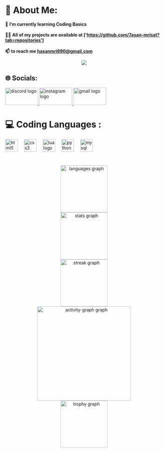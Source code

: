 # 💫 About Me:
🌱 **I’m currently learning Coding Basics**<br><br>👨‍💻 **All of my projects are available at ['https://github.com/7asan-mrisat?tab=repositories']<br><br>📫 to reach me hasanmri890@gmail.com**

<div align="center">
  <img src="https://visitor-badge.laobi.icu/badge?page_id=7asan-mrisat.7asan-mrisat&left_color=dimgrey&right_color=rebeccapurple"  />
</div>

###
## 🌐 Socials:
<div align="left">
  <a href="https://discord.com/users/512950897878237185" target="_blank">
    <img src="https://raw.githubusercontent.com/maurodesouza/profile-readme-generator/master/src/assets/icons/social/discord/default.svg" width="105" height="55" alt="discord logo"  />
  </a>
  <a href="https://www.instagram.com/hasan.mrisat/" target="_blank">
    <img src="https://raw.githubusercontent.com/maurodesouza/profile-readme-generator/master/src/assets/icons/social/instagram/default.svg" width="105" height="55" alt="instagram logo"  />
  </a>
  <a href="hasanmri890@gmail.com" target="_blank">
    <img src="https://raw.githubusercontent.com/maurodesouza/profile-readme-generator/master/src/assets/icons/social/gmail/default.svg" width="105" height="55" alt="gmail logo"  />
  </a>
</div>

###

# 💻 Coding Languages :
<div align="left">
  <img src="https://cdn.jsdelivr.net/gh/devicons/devicon/icons/html5/html5-original.svg" height="40" alt="html5 logo"  />
  <img width="12" />
  <img src="https://cdn.jsdelivr.net/gh/devicons/devicon/icons/css3/css3-original.svg" height="40" alt="css3 logo"  />
  <img width="12" />
  <img src="https://cdn.jsdelivr.net/gh/devicons/devicon/icons/lua/lua-original.svg" height="40" alt="lua logo"  />
  <img width="12" />
  <img src="https://cdn.jsdelivr.net/gh/devicons/devicon/icons/python/python-original.svg" height="40" alt="python logo"  />
  <img width="12" />
  <img src="https://cdn.jsdelivr.net/gh/devicons/devicon/icons/mysql/mysql-original.svg" height="40" alt="mysql logo"  />
</div>

###
<br clear="both">

<div align="center">
  <img src="https://github-readme-stats.vercel.app/api/top-langs?username=7asan-mrisat&locale=en&hide_title=false&layout=compact&card_width=320&langs_count=5&theme=midnight-purple&hide_border=false&order=2" height="150" alt="languages graph" /> <br>
  <img src="https://github-readme-stats.vercel.app/api?username=7asan-mrisat&hide_title=false&hide_rank=false&show_icons=true&include_all_commits=true&count_private=true&disable_animations=false&theme=midnight-purple&locale=en&hide_border=false&order=1" height="150" alt="stats graph" /> <br>
  <img src="https://streak-stats.demolab.com?user=7asan-mrisat&locale=en&mode=daily&theme=midnight-purple&hide_border=false&border_radius=5&order=3" height="150" alt="streak graph" /> <br>
  <img src="https://github-readme-activity-graph.vercel.app/graph?username=7asan-mrisat&radius=16&theme=modern-lilac&area=true&order=5&custom_title=Activity" height="300" alt="activity-graph graph" /> <br>
  <img src="https://github-profile-trophy.vercel.app?username=7asan-mrisat&theme=dracula&column=-1&row=1&margin-w=8&margin-h=8&no-bg=false&no-frame=false&order=4" height="150" alt="trophy graph"  />
</div>

###
